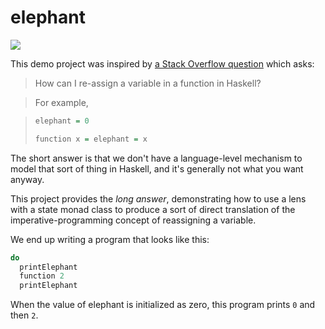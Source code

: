 # elephant

![](https://travis-ci.org/chris-martin/elephant.svg)

This demo project was inspired by [a Stack Overflow question][1] which asks:

> How can I re-assign a variable in a function in Haskell?

> For example,

> ```haskell
> elephant = 0
>
> function x = elephant = x
> ```

The short answer is that we don't have a language-level mechanism to model that
sort of thing in Haskell, and it's generally not what you want anyway.

This project provides the *long answer*, demonstrating how to use a lens with a
state monad class to produce a sort of direct translation of the
imperative-programming concept of reassigning a variable.

We end up writing a program that looks like this:

```haskell
do
  printElephant
  function 2
  printElephant
```

When the value of elephant is initialized as zero, this program prints `0` and
then `2`.

  [1]: https://stackoverflow.com/questions/43525193
